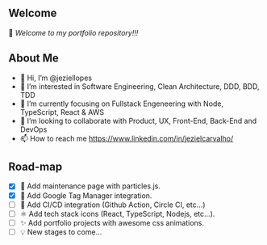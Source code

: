 ## Welcome

👋 _Welcome to my portfolio repository!!!_

## About Me

- 👋 Hi, I’m @jeziellopes
- 👀 I’m interested in Software Engineering, Clean Architecture, DDD, BDD, TDD
- 🌱 I’m currently focusing on Fullstack Engeneering with Node, TypeScript, React & AWS
- 💞️ I’m looking to collaborate with Product, UX, Front-End, Back-End and DevOps
- 📫 How to reach me https://www.linkedin.com/in/jezielcarvalho/

## Road-map

- [x] 🚀 Add maintenance page with particles.js.
- [x] 📡 Add Google Tag Manager integration.
- [ ] 👷 Add CI/CD integration (Github Action, Circle CI, etc...)
- [ ] ⚛️ Add tech stack icons (React, TypeScript, Nodejs, etc...).
- [ ] ✨ Add portfolio projects with awesome css animations.
- [ ] 💡 New stages to come...